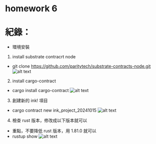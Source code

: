 # homework 6

# 紀錄：
* 環境安裝
1. install substrate contracrt node
* git clone https://github.com/paritytech/substrate-contracts-node.git
![alt text](https://github.com/MartinYeung5/substrate-advance-8-homework/blob/main/homework-6/677/0.png?raw=true)

2. install cargo-contract
* cargo install cargo-contract
![alt text](https://github.com/MartinYeung5/substrate-advance-8-homework/blob/main/homework-6/677/1.png?raw=true)

3. 創建新的 ink! 項目
* cargo contract new ink_project_20241015
![alt text](https://github.com/MartinYeung5/substrate-advance-8-homework/blob/main/homework-6/677/2.png?raw=true)

4. 檢查 rust 版本，修改成以下版本就可以
* 重點，不要降低 rust 版本，用 1.81.0 就可以
* rustup show
![alt text](https://github.com/MartinYeung5/substrate-advance-8-homework/blob/main/homework-6/677/3.png?raw=true)
